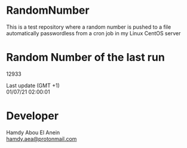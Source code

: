# RandomNumber    
This is a test repository where a random number is pushed to a file automatically passwordless from a cron job in my Linux CentOS server    
# Random Number of the last run   
12933
      
Last update (GMT +1)    
01/07/21 02:00:01
# Developer    
Hamdy Abou El Anein   
hamdy.aea@protonmail.com
